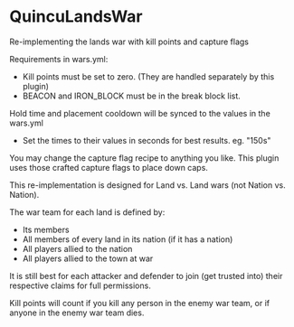 # QuincuLandsWar
Re-implementing the lands war with kill points and capture flags

Requirements in wars.yml:
- Kill points must be set to zero. (They are handled separately by this plugin)
- BEACON and IRON_BLOCK must be in the break block list.

Hold time and placement cooldown will be synced to the values in the wars.yml 
- Set the times to their values in seconds for best results. eg. "150s"

You may change the capture flag recipe to anything you like. This plugin uses those crafted capture flags to place down caps.

This re-implementation is designed for Land vs. Land wars (not Nation vs. Nation).

The war team for each land is defined by:
- Its members
- All members of every land in its nation (if it has a nation)
- All players allied to the nation
- All players allied to the town at war

It is still best for each attacker and defender to join (get trusted into) their respective claims for full permissions. 

Kill points will count if you kill any person in the enemy war team, or if anyone in the enemy war team dies.
